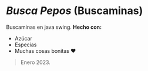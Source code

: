 # *Busca Pepos* (Buscaminas)
Buscaminas en java swing. 
**Hecho con:**
 * Azúcar
 * Especias
 * Muchas cosas bonitas ❤


> Enero 2023.


